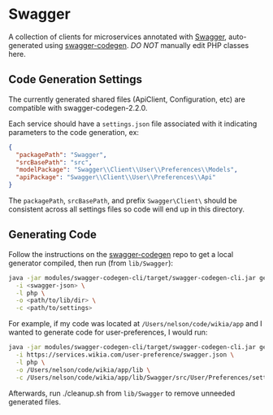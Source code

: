 # Swagger
A collection of clients for microservices annotated with [Swagger](http://swagger.io/), auto-generated using [swagger-codegen](https://github.com/swagger-api/swagger-codegen). *DO NOT* manually edit PHP classes here.

## Code Generation Settings
The currently generated shared files (ApiClient, Configuration, etc) are compatible with swagger-codegen-2.2.0.

Each service should have a `settings.json` file associated with it indicating parameters to the code generation, ex:
```json
{
  "packagePath": "Swagger",
  "srcBasePath": "src",
  "modelPackage": "Swagger\\Client\\User\\Preferences\\Models",
  "apiPackage": "Swagger\\Client\\User\\Preferences\\Api"
}
```

The `packagePath`, `srcBasePath`, and prefix `Swagger\Client\` should be consistent across all settings files so code will end up in this directory.

## Generating Code
Follow the instructions on the [swagger-codegen](https://github.com/swagger-api/swagger-codegen) repo to get a local generator compiled, then run
(from `lib/Swagger`):

```bash
java -jar modules/swagger-codegen-cli/target/swagger-codegen-cli.jar generate \
  -i <swagger-json> \
  -l php \
  -o <path/to/lib/dir> \
  -c <path/to/settings>
```

For example, if my code was located at `/Users/nelson/code/wikia/app` and I wanted to generate code for user-preferences, I would run:

```bash
java -jar modules/swagger-codegen-cli/target/swagger-codegen-cli.jar generate \
  -i https://services.wikia.com/user-preference/swagger.json \
  -l php \
  -o /Users/nelson/code/wikia/app/lib \
  -c /Users/nelson/code/wikia/app/lib/Swagger/src/User/Preferences/settings.json
```

Afterwards, run ./cleanup.sh from `lib/Swagger` to remove unneeded generated files.
